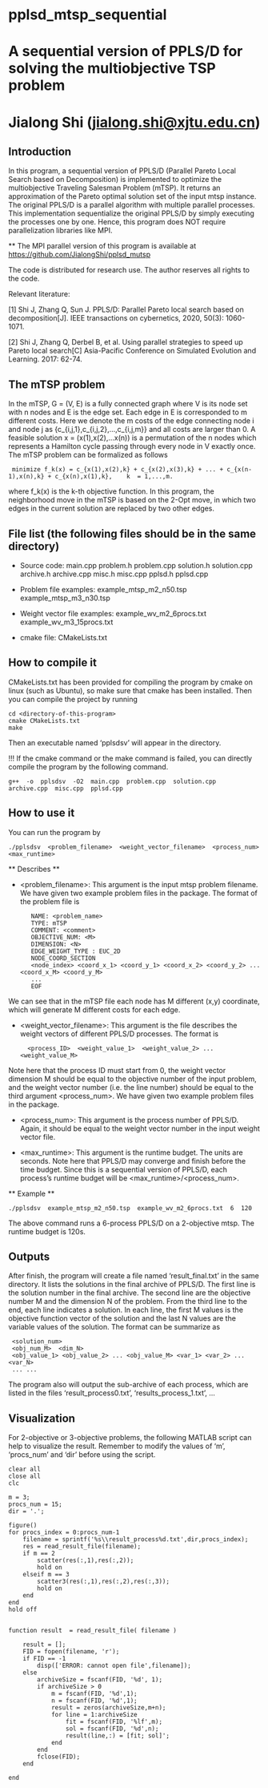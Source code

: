 # pplsd_mtsp_sequential
# A sequential version of PPLS/D for solving the multiobjective TSP problem
# Jialong Shi (jialong.shi@xjtu.edu.cn)



## Introduction

In this program, a sequential version of PPLS/D (Parallel Pareto Local Search based on Decomposition) is implemented to optimize the multiobjective Traveling Salesman Problem (mTSP). It returns an approximation of the Pareto optimal solution set of the input mtsp instance. The original PPLS/D is a parallel algorithm with multiple parallel processes. This implementation sequentialize the original PPLS/D by simply executing the processes one by one. Hence, this program does NOT require parallelization libraries like MPI. 

** The MPI parallel version of this program is available at https://github.com/JialongShi/pplsd_mutsp

The code is distributed for research use. The author reserves all rights to the code.

Relevant literature:

[1] Shi J, Zhang Q, Sun J. PPLS/D: Parallel Pareto local search based on decomposition[J]. IEEE transactions on cybernetics, 2020, 50(3): 1060-1071.

[2] Shi J, Zhang Q, Derbel B, et al. Using parallel strategies to speed up Pareto local search[C] Asia-Pacific Conference on Simulated Evolution and Learning. 2017: 62-74.



## The mTSP problem

In the mTSP, G = (V, E) is a fully connected graph where V is its node set with n nodes and E is the edge set. Each edge in E is corresponded to m different costs. Here we denote the m costs of the edge connecting node i and node j as {c_{i,j,1},c_{i,j,2},...,c_{i,j,m}} and all costs are larger than 0. A feasible solution x = (x(1),x(2),...x(n)) is a permutation of the n nodes which represents a Hamilton cycle passing through every node in V exactly once. The mTSP problem can be formalized as follows

     minimize f_k(x) = c_{x(1),x(2),k} + c_{x(2),x(3),k} + ... + c_{x(n-1),x(n),k} + c_{x(n),x(1),k},    k  = 1,...,m.
     
where f_k(x) is the k-th objective function. In this program, the neighborhood move in the mTSP is based on the 2-Opt move, in which two edges in the current solution are replaced by two other edges.


## File list (the following files should be in the same directory)

- Source code: main.cpp  problem.h  problem.cpp  solution.h  solution.cpp  archive.h  archive.cpp  misc.h  misc.cpp  pplsd.h  pplsd.cpp

- Problem file examples: example_mtsp_m2_n50.tsp example_mtsp_m3_n30.tsp

- Weight vector file examples: example_wv_m2_6procs.txt example_wv_m3_15procs.txt

- cmake file: CMakeLists.txt



## How to compile it

CMakeLists.txt has been provided for compiling the program by cmake on linux (such as Ubuntu), so make sure that cmake has been installed. Then you can compile the project by running

```
cd <directory-of-this-program>
cmake CMakeLists.txt
make
```

Then an executable named ‘pplsdsv’ will appear in the directory. 

!!! If the cmake command or the make command is failed, you can directly compile the program by the following command. 

```
g++  -o  pplsdsv  -O2  main.cpp  problem.cpp  solution.cpp  archive.cpp  misc.cpp  pplsd.cpp
```



## How to use it

You can run the program by

```
./pplsdsv  <problem_filename>  <weight_vector_filename>  <process_num>  <max_runtime>
```

** Describes **

- <problem_filename>: This argument is the input mtsp problem filename. We have given two example problem files in the package. The format of the problem file is

         NAME: <problem_name>
         TYPE: mTSP
         COMMENT: <comment>
         OBJECTIVE_NUM: <M>
         DIMENSION: <N>
		 EDGE_WEIGHT_TYPE : EUC_2D
         NODE_COORD_SECTION
		 <node_index> <coord_x_1> <coord_y_1> <coord_x_2> <coord_y_2> ... <coord_x_M> <coord_y_M>
         ...
		 EOF
		 
We can see that in the mTSP file each node has M different (x,y) coordinate, which will generate M different costs for each edge.
 
-  <weight_vector_filename>: This argument is the file describes the weight vectors of different PPLS/D processes. The format is 

         <process_ID>  <weight_value_1>  <weight_value_2> ... <weight_value_M>

Note here that the process ID must start from 0, the weight vector dimension M should be equal to the objective number of the input problem, and the weight vector number (i.e. the line number) should be equal to the third argument <process_num>. We have given two example problem files in the package.

- <process_num>: This argument is the process number of PPLS/D. Again, it should be equal to the weight vector number in the input weight vector file.

- <max_runtime>: This argument is the runtime budget. The units are seconds. Note here that PPLS/D may converge and finish before the time budget. Since this is a sequential version of PPLS/D, each process’s runtime budget will be <max_runtime>/<process_num>.

** Example **

```
./pplsdsv  example_mtsp_m2_n50.tsp  example_wv_m2_6procs.txt  6  120
```

The above command runs a 6-process PPLS/D on a 2-objective mtsp. The runtime budget is 120s.



## Outputs

After finish, the program will create a file named ‘result_final.txt’ in the same directory. It lists the solutions in the final archive of PPLS/D. The first line is the solution number in the final archive. The second line are the objective number M and the dimension N of the problem. From the third line to the end, each line indicates a solution. In each line, the first M values is the objective function vector of the solution and the last N values are the variable values of the solution. The format can be summarize as

     <solution_num>
     <obj_num_M>  <dim_N>
     <obj_value_1> <obj_value_2> ... <obj_value_M> <var_1> <var_2> ... <var_N>
     ... ...

The program also will output the sub-archive of each process, which are listed in the files ‘result_process0.txt’, ‘results_process_1.txt’, ...


## Visualization

For 2-objective or 3-objective problems, the following MATLAB script can help to visualize the result. Remember to modify the values of ‘m’, ‘procs_num’ and ‘dir’ before using the script.

```
clear all
close all
clc

m = 3;
procs_num = 15;
dir = '.';

figure()
for procs_index = 0:procs_num-1
    filename = sprintf('%s\\result_process%d.txt',dir,procs_index);
    res = read_result_file(filename);
    if m == 2
        scatter(res(:,1),res(:,2));
        hold on
    elseif m == 3
        scatter3(res(:,1),res(:,2),res(:,3));
        hold on
    end
end
hold off


function result  = read_result_file( filename )

    result = [];
    FID = fopen(filename, 'r');
    if FID == -1 
        disp(['ERROR: cannot open file',filename]);
    else
        archiveSize = fscanf(FID, '%d', 1);
        if archiveSize > 0
            m = fscanf(FID, '%d',1);
            n = fscanf(FID, '%d',1);
            result = zeros(archiveSize,m+n);
            for line = 1:archiveSize
                fit = fscanf(FID, '%lf',m);
                sol = fscanf(FID, '%d',n);
                result(line,:) = [fit; sol]';
            end
        end
        fclose(FID);
    end

end
```


